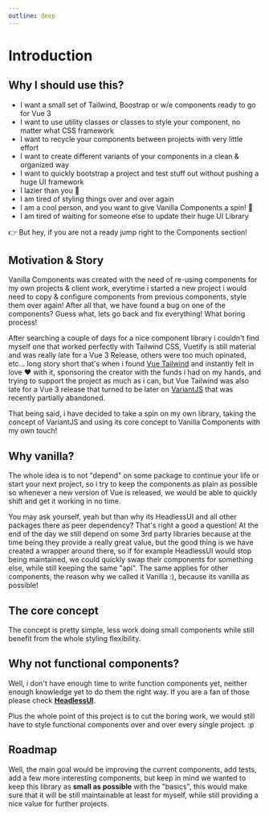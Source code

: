 ```yaml
---
outline: deep
---
```


# Introduction

## Why I should use this?

- I want a small set of Tailwind, Boostrap or w/e components ready to go for Vue 3
- I want to use utility classes or classes to style your component, no matter what CSS framework
- I want to recycle your components between projects with very little effort
- I want to create different variants of your components in a clean & organized way
- I want to quickly bootstrap a project and test stuff out without pushing a huge UI framework
- I lazier than you 🦥
- I am tired of styling things over and over again
- I am a cool person, and you want to give Vanilla Components a spin! 🥳
- I am tired of waiting for someone else to update their huge UI Library

👉 But hey, if you are not a ready jump right to the Components section!

## Motivation & Story

Vanilla Components was created with the need of re-using components for my own projects & client work, everytime i started a new project i would need  to copy & configure components from previous components, style them over again! After all that, we have found a bug on one of the components? Guess what, lets go back and fix everything! What boring process!

After searching a couple of days for a nice component library i couldn't find myself one that worked perfectly with Tailwind CSS, Vuetify is still material and was really late for a Vue 3 Release, others were too much opinated, etc... long story short that's when i found [Vue Tailwind](https://vue-tailwind.com) and instantly felt in love ❤️ with it, sponsoring the creator with the funds i had on my hands, and trying to support the project as much as i can, but Vue Tailwind was also late for a Vue 3 release that turned to be later on [VariantJS](https://github.com/variantjs/vue) that was recently partially abandoned.

That being said, i have decided to take a spin on my own library, taking the concept of VariantJS and using its core concept to Vanilla Components with my own touch!

## Why vanilla?

The whole idea is to not "depend" on some package to continue your life or start your next project, so i try to keep the components as plain as possible so whenever a new version of Vue is released, we would be able to quickly shift and get it working in no time.

You may ask yourself, yeah but than why its HeadlessUI and all other packages there as peer dependency? That's right a good a question! At the end of the day we still depend on some 3rd party libraries because at the time being they provide a really great value, but the good thing is we have created a wrapper around there, so if for example HeadlessUI would stop being maintained, we could quickly swap their components for something else, while still keeping the same "api". The same applies for other components, the reason why we called it Vanilla :), because its vanilla as possible!

## The core concept

The concept is pretty simple, less work doing small components while still benefit from the whole styling flexibility.

## Why not functional components?

Well, i don't have enough time to write function components yet, neither enough knowledge yet to do them the right way.
If you are a fan of those please check **[HeadlessUI](https://headlessui.com)**.

Plus the whole point of this project is to cut the boring work, we would still have to style functional components over and over every single project. :p

## Roadmap

Well, the main goal would be improving the current components, add tests, add a few more interesting components, but keep in mind we wanted to keep this library as **small as possible** with the "basics", this would make sure that it will be still maintainable at least for myself, while still providing a nice value for further projects.
